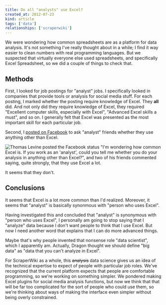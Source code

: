 ```yaml
---
title: Do all "analysts" use Excel?
created_at: 2012-07-23
kind: article
tags: ['data']
relationships: ['scraperwiki']
---
```


We were wondering how common spreadsheets are as a platform for data analysis.
It's not something I've really thought about in a while; I find it way easier
to clean numbers with real programming languages. But we suspected that virtually
everyone else used spreadsheets, and specifically Excel Spreadsheet, so we
did a couple of things to check that.

## Methods

First, I looked for job postings for "analyst" jobs. I specifically looked in
companies that provide tools or analysis for social media stuff. For each posting,
I marked whether the posting require knowledge of Excel. They **all** did.
And not only did they require knowledge of Excel, they required "Excellent
computer skills, especially with Excel", "Advanced Excel skills a must", and
so on. I generally felt that Excel was presented as the most important skill
for each particular job.

Second, I
[posted on Facebook](http://www.facebook.com/perluette/posts/2095445870448)
to ask "analyst" friends whether they use anything other than Excel.

![
  Thomas Levine posted the Facebook status "I'm wondering how common Excel is.
  If you work as an 'analyst', could you tell me whether you do your analysis
  in anything other than Excel?", and two of his friends commented saying,
  quite strongly, that they use Excel a lot.
](facebook.png)

It seems that they don't.

## Conclusions

It seems that Excel is a lot more common than I'd realized. Moreover, it seems
that "analyst" is basically synonmous with "person who uses Excel".

Having investigated this and concluded that "analyst" is synonymous with
"person who uses Excel", I personally am going to stop saying that I "analyze"
data because I don't want people to think that I use Excel. But now I need 
another word that explains that I can do more advanced things.

Maybe that's why people invented that nonsense role "data scientist", which
I apparently am. Actually, Dragon thought we should define "big data" as
"data that you can't analyze in Excel".

For ScraperWiki as a whole, this <s>analysis</s> data science gives us an idea
of the technical expertise to expect of people with particular job roles.
We've recognized that the current platform expects that people are comfortable
programming, so we're working on something simpler. We pondered making Excel
plugins for social media analysis functions, but now we think that that will
be far too complicated for the sort of people who could use them, so we're
thinking about ways of making the interface even simpler without being overly
constrained.
